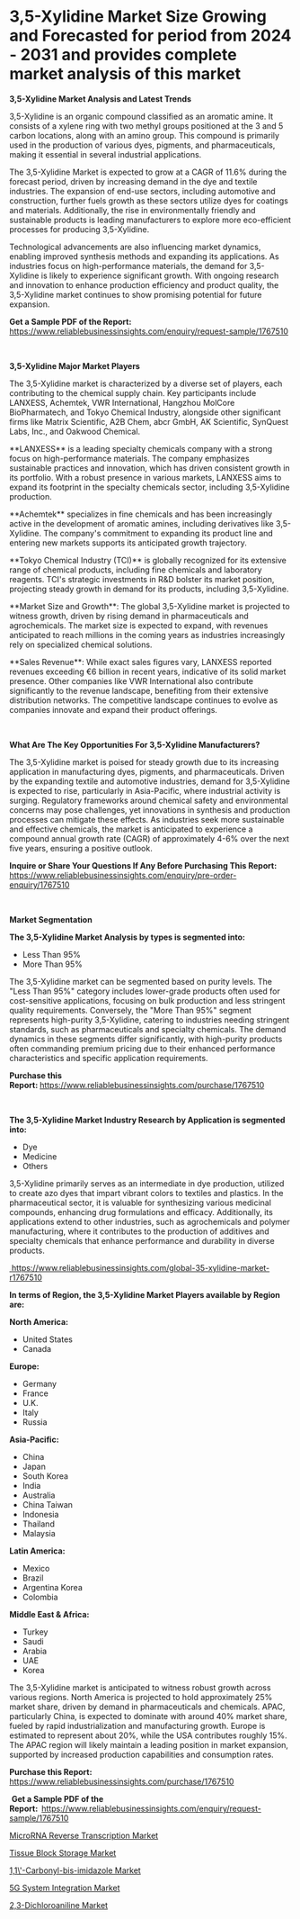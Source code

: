 <p><h1>3,5-Xylidine Market Size Growing and Forecasted for period from 2024 - 2031 and provides complete market analysis of this market</h1></p><p><strong>3,5-Xylidine Market Analysis and Latest Trends</strong></p>
<p><p>3,5-Xylidine is an organic compound classified as an aromatic amine. It consists of a xylene ring with two methyl groups positioned at the 3 and 5 carbon locations, along with an amino group. This compound is primarily used in the production of various dyes, pigments, and pharmaceuticals, making it essential in several industrial applications.</p><p>The 3,5-Xylidine Market is expected to grow at a CAGR of 11.6% during the forecast period, driven by increasing demand in the dye and textile industries. The expansion of end-use sectors, including automotive and construction, further fuels growth as these sectors utilize dyes for coatings and materials. Additionally, the rise in environmentally friendly and sustainable products is leading manufacturers to explore more eco-efficient processes for producing 3,5-Xylidine.</p><p>Technological advancements are also influencing market dynamics, enabling improved synthesis methods and expanding its applications. As industries focus on high-performance materials, the demand for 3,5-Xylidine is likely to experience significant growth. With ongoing research and innovation to enhance production efficiency and product quality, the 3,5-Xylidine market continues to show promising potential for future expansion.</p></p>
<p><strong>Get a Sample PDF of the Report:&nbsp;</strong> <a href="https://www.reliablebusinessinsights.com/enquiry/request-sample/1767510?utm_campaign=1138&utm_medium=2&utm_source=Github&utm_content=ia&utm_term=20122024&utm_id=35-xylidine">https://www.reliablebusinessinsights.com/enquiry/request-sample/1767510</a></p>
<p>&nbsp;</p>
<p><strong>3,5-Xylidine Major Market Players</strong></p>
<p><p>The 3,5-Xylidine market is characterized by a diverse set of players, each contributing to the chemical supply chain. Key participants include LANXESS, Achemtek, VWR International, Hangzhou MolCore BioPharmatech, and Tokyo Chemical Industry, alongside other significant firms like Matrix Scientific, A2B Chem, abcr GmbH, AK Scientific, SynQuest Labs, Inc., and Oakwood Chemical.</p><p>**LANXESS** is a leading specialty chemicals company with a strong focus on high-performance materials. The company emphasizes sustainable practices and innovation, which has driven consistent growth in its portfolio. With a robust presence in various markets, LANXESS aims to expand its footprint in the specialty chemicals sector, including 3,5-Xylidine production.</p><p>**Achemtek** specializes in fine chemicals and has been increasingly active in the development of aromatic amines, including derivatives like 3,5-Xylidine. The company's commitment to expanding its product line and entering new markets supports its anticipated growth trajectory.</p><p>**Tokyo Chemical Industry (TCI)** is globally recognized for its extensive range of chemical products, including fine chemicals and laboratory reagents. TCI's strategic investments in R&D bolster its market position, projecting steady growth in demand for its products, including 3,5-Xylidine.</p><p>**Market Size and Growth**: The global 3,5-Xylidine market is projected to witness growth, driven by rising demand in pharmaceuticals and agrochemicals. The market size is expected to expand, with revenues anticipated to reach millions in the coming years as industries increasingly rely on specialized chemical solutions.</p><p>**Sales Revenue**: While exact sales figures vary, LANXESS reported revenues exceeding €6 billion in recent years, indicative of its solid market presence. Other companies like VWR International also contribute significantly to the revenue landscape, benefiting from their extensive distribution networks. The competitive landscape continues to evolve as companies innovate and expand their product offerings.</p></p>
<p>&nbsp;</p>
<p><strong>What Are The Key Opportunities For 3,5-Xylidine Manufacturers?</strong></p>
<p><p>The 3,5-Xylidine market is poised for steady growth due to its increasing application in manufacturing dyes, pigments, and pharmaceuticals. Driven by the expanding textile and automotive industries, demand for 3,5-Xylidine is expected to rise, particularly in Asia-Pacific, where industrial activity is surging. Regulatory frameworks around chemical safety and environmental concerns may pose challenges, yet innovations in synthesis and production processes can mitigate these effects. As industries seek more sustainable and effective chemicals, the market is anticipated to experience a compound annual growth rate (CAGR) of approximately 4-6% over the next five years, ensuring a positive outlook.</p></p>
<p><strong>Inquire or Share Your Questions If Any Before Purchasing This Report:</strong> <a href="https://www.reliablebusinessinsights.com/enquiry/pre-order-enquiry/1767510?utm_campaign=1138&utm_medium=2&utm_source=Github&utm_content=ia&utm_term=20122024&utm_id=35-xylidine">https://www.reliablebusinessinsights.com/enquiry/pre-order-enquiry/1767510</a></p>
<p>&nbsp;</p>
<p><strong>Market Segmentation</strong></p>
<p><strong>The 3,5-Xylidine Market Analysis by types is segmented into:</strong></p>
<p><ul><li>Less Than 95%</li><li>More Than 95%</li></ul></p>
<p><p>The 3,5-Xylidine market can be segmented based on purity levels. The "Less Than 95%" category includes lower-grade products often used for cost-sensitive applications, focusing on bulk production and less stringent quality requirements. Conversely, the "More Than 95%" segment represents high-purity 3,5-Xylidine, catering to industries needing stringent standards, such as pharmaceuticals and specialty chemicals. The demand dynamics in these segments differ significantly, with high-purity products often commanding premium pricing due to their enhanced performance characteristics and specific application requirements.</p></p>
<p><strong>Purchase this Report:&nbsp;</strong><a href="https://www.reliablebusinessinsights.com/purchase/1767510?utm_campaign=1138&utm_medium=2&utm_source=Github&utm_content=ia&utm_term=20122024&utm_id=35-xylidine">https://www.reliablebusinessinsights.com/purchase/1767510</a></p>
<p>&nbsp;</p>
<p><strong>The 3,5-Xylidine Market Industry Research by Application is segmented into:</strong></p>
<p><ul><li>Dye</li><li>Medicine</li><li>Others</li></ul></p>
<p><p>3,5-Xylidine primarily serves as an intermediate in dye production, utilized to create azo dyes that impart vibrant colors to textiles and plastics. In the pharmaceutical sector, it is valuable for synthesizing various medicinal compounds, enhancing drug formulations and efficacy. Additionally, its applications extend to other industries, such as agrochemicals and polymer manufacturing, where it contributes to the production of additives and specialty chemicals that enhance performance and durability in diverse products.</p></p>
<p><a href="https://www.reliablebusinessinsights.com/global-35-xylidine-market-r1767510?utm_campaign=1138&utm_medium=2&utm_source=Github&utm_content=ia&utm_term=20122024&utm_id=35-xylidine">&nbsp;https://www.reliablebusinessinsights.com/global-35-xylidine-market-r1767510</a></p>
<p><strong>In terms of Region, the 3,5-Xylidine Market Players available by Region are:</strong></p>
<p>
    <p> <strong> North America: </strong>
        <ul>
            <li>United States</li>
            <li>Canada</li>
        </ul>
        </p> 
    <p> <strong> Europe: </strong>
        <ul>
            <li>Germany</li>
            <li>France</li>
            <li>U.K.</li>
            <li>Italy</li>
            <li>Russia</li>
        </ul>
        </p> 
    <p> <strong> Asia-Pacific: </strong>
        <ul>
            <li>China</li>
            <li>Japan</li>
            <li>South Korea</li>
            <li>India</li>
            <li>Australia</li>
            <li>China Taiwan</li>
            <li>Indonesia</li>
            <li>Thailand</li>
            <li>Malaysia</li>
        </ul>
        </p> 
    <p> <strong> Latin America: </strong>
        <ul>
            <li>Mexico</li>
            <li>Brazil</li>
            <li>Argentina Korea</li>
            <li>Colombia</li>
        </ul>
        </p> 
    <p> <strong> Middle East & Africa: </strong>
        <ul>
            <li>Turkey</li>
            <li>Saudi</li>
            <li>Arabia</li>
            <li>UAE</li>
            <li>Korea</li>
        </ul>
    </p>
    </p>
<p><p>The 3,5-Xylidine market is anticipated to witness robust growth across various regions. North America is projected to hold approximately 25% market share, driven by demand in pharmaceuticals and chemicals. APAC, particularly China, is expected to dominate with around 40% market share, fueled by rapid industrialization and manufacturing growth. Europe is estimated to represent about 20%, while the USA contributes roughly 15%. The APAC region will likely maintain a leading position in market expansion, supported by increased production capabilities and consumption rates.</p></p>
<p><strong>Purchase this Report: </strong><a href="https://www.reliablebusinessinsights.com/purchase/1767510?utm_campaign=1138&utm_medium=2&utm_source=Github&utm_content=ia&utm_term=20122024&utm_id=35-xylidine">https://www.reliablebusinessinsights.com/purchase/1767510</a></p>
<p>&nbsp;<strong>Get a Sample PDF of the Report:&nbsp;&nbsp;</strong><a href="https://www.reliablebusinessinsights.com/enquiry/request-sample/1767510?utm_campaign=1138&utm_medium=2&utm_source=Github&utm_content=ia&utm_term=20122024&utm_id=35-xylidine">https://www.reliablebusinessinsights.com/enquiry/request-sample/1767510</a></p>
<p><strong></strong></p>
<p><p><a href="https://www.linkedin.com/pulse/microrna-reverse-transcription-market-demand-forecast-p76dc?utm_campaign=1138&utm_medium=2&utm_source=Github&utm_content=ia&utm_term=20122024&utm_id=35-xylidine">MicroRNA Reverse Transcription Market</a></p><p><a href="https://www.linkedin.com/pulse/tissue-block-storage-market-size-forecast-2024-2031-anticipated-vtidc?utm_campaign=1138&utm_medium=2&utm_source=Github&utm_content=ia&utm_term=20122024&utm_id=35-xylidine">Tissue Block Storage Market</a></p><p><a href="https://github.com/norbeludie83/Market-Research-Report-List-1/blob/main/11-carbonyl-bis-imidazole-market.md?utm_campaign=1138&utm_medium=2&utm_source=Github&utm_content=ia&utm_term=20122024&utm_id=35-xylidine">1,1\'-Carbonyl-bis-imidazole Market</a></p><p><a href="https://www.linkedin.com/pulse/future-5g-system-integration-market-industry-overview-growth-xec2c?utm_campaign=1138&utm_medium=2&utm_source=Github&utm_content=ia&utm_term=20122024&utm_id=35-xylidine">5G System Integration Market</a></p><p><a href="https://github.com/jenneferprovance7/Market-Research-Report-List-1/blob/main/23-dichloroaniline-market.md?utm_campaign=1138&utm_medium=2&utm_source=Github&utm_content=ia&utm_term=20122024&utm_id=35-xylidine">2,3-Dichloroaniline Market</a></p></p>